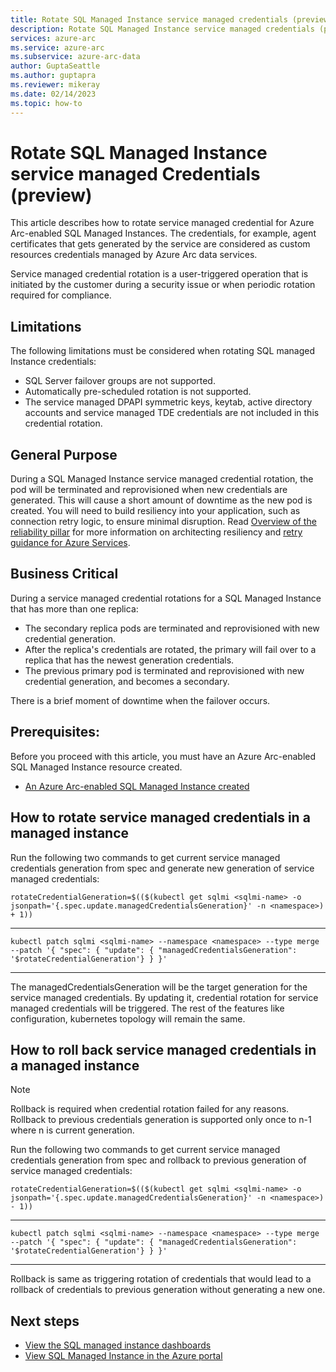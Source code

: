 ```yaml
---
title: Rotate SQL Managed Instance service managed credentials (preview)
description: Rotate SQL Managed Instance service managed credentials (preview)
services: azure-arc
ms.service: azure-arc
ms.subservice: azure-arc-data
author: GuptaSeattle
ms.author: guptapra
ms.reviewer: mikeray
ms.date: 02/14/2023
ms.topic: how-to
---
```

# Rotate SQL Managed Instance service managed Credentials (preview)

This article describes how to rotate service managed credential for Azure Arc-enabled SQL Managed Instances. The credentials, for example, agent certificates that gets generated by the service are considered as custom resources credentials managed by Azure Arc data services.

Service managed credential rotation is a user-triggered operation that is initiated by the customer during a security issue or when periodic rotation required for compliance.

## Limitations

The following limitations must be considered when rotating SQL managed Instance credentials:

- SQL Server failover groups are not supported.
- Automatically pre-scheduled rotation is not supported.
- The service managed DPAPI symmetric keys, keytab, active directory accounts and service managed TDE credentials are not included in this credential rotation.

## General Purpose

During a SQL Managed Instance service managed credential rotation, the pod will be terminated and reprovisioned when new credentials are generated. This will cause a short amount of downtime as the new pod is created. You will need to build resiliency into your application, such as connection retry logic, to ensure minimal disruption. Read [Overview of the reliability pillar](/azure/architecture/framework/resiliency/overview) for more information on architecting resiliency and [retry guidance for Azure Services](/azure/architecture/best-practices/retry-service-specific#sql-database-using-adonet).


## Business Critical

During a service managed credential rotations for a SQL Managed Instance that has more than one replica:

- The secondary replica pods are terminated and reprovisioned with new credential generation.
- After the replica's credentials are rotated, the primary will fail over to a replica that has the newest generation credentials.
- The previous primary pod is terminated and reprovisioned with new credential generation, and becomes a secondary.

There is a brief moment of downtime when the failover occurs.

## Prerequisites: 
Before you proceed with this article, you must have an Azure Arc-enabled SQL Managed Instance resource created.

- [An Azure Arc-enabled SQL Managed Instance created](./create-sql-managed-instance.md)

## How to rotate service managed credentials in a managed instance

Run the following two commands to get current service managed credentials generation from spec and generate new generation of service managed credentials:

```console
rotateCredentialGeneration=$(($(kubectl get sqlmi <sqlmi-name> -o jsonpath='{.spec.update.managedCredentialsGeneration}' -n <namespace>) + 1)) 
```
---

```console
kubectl patch sqlmi <sqlmi-name> --namespace <namespace> --type merge --patch '{ "spec": { "update": { "managedCredentialsGeneration": '$rotateCredentialGeneration'} } }' 
```
---

The managedCredentialsGeneration will be the target generation for the service managed credentials. By updating it, credential rotation for service managed credentials will be triggered. The rest of the features like configuration, kubernetes topology will remain the same.


## How to roll back service managed credentials in a managed instance

> [!NOTE]
> Rollback is required when credential rotation failed for any reasons. Rollback to previous credentials generation is supported only once to n-1 where n is current generation.

Run the following two commands to get current service managed credentials generation from spec and rollback to previous generation of service managed credentials:

```console
rotateCredentialGeneration=$(($(kubectl get sqlmi <sqlmi-name> -o jsonpath='{.spec.update.managedCredentialsGeneration}' -n <namespace>) - 1)) 
```
---

```console
kubectl patch sqlmi <sqlmi-name> --namespace <namespace> --type merge --patch '{ "spec": { "update": { "managedCredentialsGeneration": '$rotateCredentialGeneration'} } }' 
```
---

Rollback is same as triggering rotation of credentials that would lead to a rollback of credentials to previous generation without generating a new one.


## Next steps
- [View the SQL managed instance dashboards](azure-data-studio-dashboards.md#view-the-sql-managed-instance-dashboards)
- [View SQL Managed Instance in the Azure portal](view-arc-data-services-inventory-in-azure-portal.md)